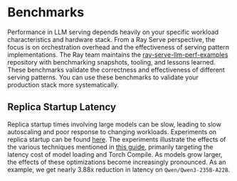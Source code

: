 # Benchmarks

Performance in LLM serving depends heavily on your specific workload characteristics and hardware stack. From a Ray Serve perspective, the focus is on orchestration overhead and the effectiveness of serving pattern implementations. The Ray team maintains the [ray-serve-llm-perf-examples](https://github.com/anyscale/ray-serve-llm-perf-examples) repository with benchmarking snapshots, tooling, and lessons learned. These benchmarks validate the correctness and effectiveness of different serving patterns. You can use these benchmarks to validate your production stack more systematically. 

## Replica Startup Latency

Replica startup times involving large models can be slow, leading to slow autoscaling and poor response to changing workloads. Experiments on replica startup can be found [here](https://github.com/anyscale/ray-serve-llm-perf-examples/tree/master/replica_initialization). The experiments illustrate the effects of the various techniques mentioned in [this guide](./user-guides/deployment-initialization.md), primarily targeting the latency cost of model loading and Torch Compile. As models grow larger, the effects of these optimizations become increasingly pronounced. As an example, we get nearly 3.88x reduction in latency on `Qwen/Qwen3-235B-A22B`.
